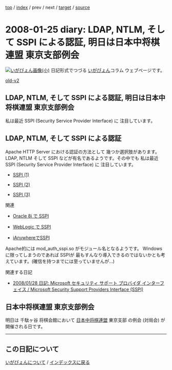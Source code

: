 [top](https://igapyon.github.io/diary/) 
 / [index](https://igapyon.github.io/diary/2008/index.html) 
 / prev 
 / next 
 / [target](https://igapyon.github.io/diary/2008/ig080125.html) 
 / [source](https://github.com/igapyon/diary/blob/gh-pages/2008/ig080125.html.src.md) 

2008-01-25 diary: LDAP, NTLM, そして SSPI による認証, 明日は日本中将棋連盟 東京支部例会
=====================================================================================================
[![いがぴょん画像(小)](https://igapyon.github.io/diary/images/iga200306s.jpg "いがぴょん")](https://igapyon.github.io/diary/memo/memoigapyon.html) 日記形式でつづる [いがぴょん](https://igapyon.github.io/diary/memo/memoigapyon.html)コラム ウェブページです。

[old-v2](ig080125-orig.html)

## LDAP, NTLM, そして SSPI による認証, 明日は日本中将棋連盟 東京支部例会

私は最近 SSPI (Security Service Provider Interface) に 注目しています。


## LDAP, NTLM, そして SSPI による認証

Apache HTTP Server における認証の方法として 幾つか選択肢があります。LDAP, NTLM そして SSPI などが有名であるようです。その中でも 私は最近 SSPI (Security Service Provider Interface) に 注目しています。

* [SSPI (1)](http://www.microsoft.com/japan/Terminology/query.aspx?id=1501&q=SSPI&kbid=&key=&ui=L&dev=&site=)
  
* [SSPI (2)](http://mtbeta.msdn.microsoft.com/ja-jp/library/bb416442.aspx?altlang=ja-jp)
  
* [SSPI (3)](http://itpro.nikkeibp.co.jp/word/page/10005186/)

関連

* [Oracle 8i で SSPI](http://otndnld.oracle.co.jp/tech/linux_win/htdocs/8i_nt_native_auth/oracle8i_nt_native_authentication.htm)
  
* [WebLogic で SSPI](http://edocs.beasys.co.jp/e-docs/wls/docs91/dvspisec/pv.html)
  
* [iAnywhereでSSPI](http://www.ianywhere.com/developer/product_manuals/sqlanywhere/1001/ja/html/dbdaja10/da-connect-s-5142524.html)

Apache的には mod_auth_sspi.so がモジュール名となるようです。
Windowsに限ってしまうのであれば SSPIが 最もすんなり導入できるのではないかとも考えています。(確信を持つまでには至っていませんが…)

関連する日記

* [2008/01/28 日記: Microsoft セキュリティ サポート プロバイダ インターフェイス / Microsoft Security Support Providers Interface (SSPI)](ig080128.html)

## 日本中将棋連盟 東京支部例会

明日は 千駄ヶ谷 将棋会館において [日本中将棋連盟](http://www.chushogi-renmei.com/) 東京支部 の例会 (対局会) が開催される日です。


----------------------------------------------------------------------------------------------------

## この日記について
[いがぴょんについて](https://igapyon.github.io/diary/memo/memoigapyon.html) / [インデックスに戻る](https://igapyon.github.io/diary/idxall.html)
